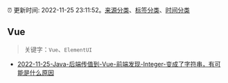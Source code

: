 :alarm_clock: 更新时间: 2022-11-25 23:11:52。[来源分类](../README.md)、[标签分类](../TAGS.md)、[时间分类](../TIMELINE.md)

## Vue


> 关键字：`Vue`、`ElementUI`



- [2022-11-25-Java-后端传值到-Vue-前端发现-Integer-变成了字符串，有可能是什么原因](https://www.v2ex.com/t/897964) 